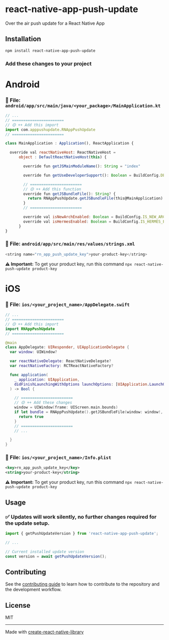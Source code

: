 # react-native-app-push-update

Over the air push update for a React Native App

## Installation

```sh
npm install react-native-app-push-update
```

### Add these changes to your project

# Android

### 📄 File: `android/app/src/main/java/<your_package>/MainApplication.kt`

```js
// ...
// =======================
// 🟡 ++ Add this import
import com.apppushupdate.RNAppPushUpdate
// =======================

class MainApplication : Application(), ReactApplication {

  override val reactNativeHost: ReactNativeHost =
      object : DefaultReactNativeHost(this) {

        override fun getJSMainModuleName(): String = "index"

        override fun getUseDeveloperSupport(): Boolean = BuildConfig.DEBUG

        // =======================
        // 🟡 ++ Add this function
        override fun getJSBundleFile(): String? {
          return RNAppPushUpdate.getJSBundleFile(this@MainApplication)
        }
        // =======================

        override val isNewArchEnabled: Boolean = BuildConfig.IS_NEW_ARCHITECTURE_ENABLED
        override val isHermesEnabled: Boolean = BuildConfig.IS_HERMES_ENABLED
      }
}
```

### 📄 File: `android/app/src/main/res/values/strings.xml`

```js
<string name="rn_app_push_update_key">your-product-key</string>
```

**⚠️ Important:** To get your product key, run this command `npx react-native-push-update product-key`

# iOS

### 📄 File: `ios/<your_project_name>/AppDelegate.swift`

```swift
// ...
// =======================
// 🟡 ++ Add this import
import RNAppPushUpdate
// =======================

@main
class AppDelegate: UIResponder, UIApplicationDelegate {
  var window: UIWindow?

  var reactNativeDelegate: ReactNativeDelegate?
  var reactNativeFactory: RCTReactNativeFactory?

  func application(
    _ application: UIApplication,
    didFinishLaunchingWithOptions launchOptions: [UIApplication.LaunchOptionsKey: Any]? = nil
  ) -> Bool {

    // =======================
    // 🟡 ++ Add these changes
    window = UIWindow(frame: UIScreen.main.bounds)
    if let bundle = RNAppPushUpdate().getJSBundleFile(window: window!, launchOptions: launchOptions) {
      return true
    }
    // =======================
    // ...

  }
}
```

### 📄 File: `ios/<your_project_name>/Info.plist`

```xml
<key>rn_app_push_update_key</key>
<string>your-product-key</string>
```

**⚠️ Important:** To get your product key, run this command `npx react-native-push-update product-key`

## Usage

### ✅ Updates will work silently, no further changes required for the update setup.

```js
import { getPushUpdateVersion } from 'react-native-app-push-update';

// ...

// Current installed update version
const version = await getPushUpdateVersion();
```

## Contributing

See the [contributing guide](CONTRIBUTING.md) to learn how to contribute to the repository and the development workflow.

## License

MIT

---

Made with [create-react-native-library](https://github.com/callstack/react-native-builder-bob)
